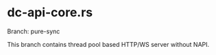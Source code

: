 # dc-api-core.rs

Branch: pure-sync

This branch contains thread pool based HTTP/WS server without NAPI.
